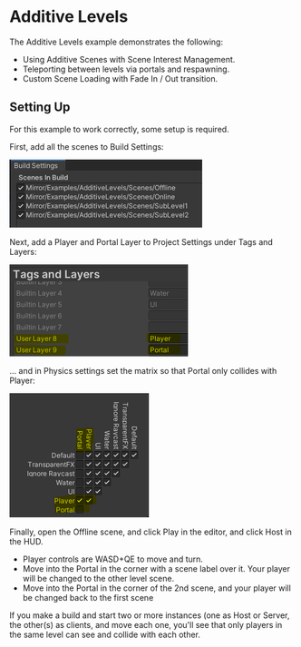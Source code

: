 # Additive Levels

The Additive Levels example demonstrates the following:

* Using Additive Scenes with Scene Interest Management.
* Teleporting between levels via portals and respawning.
* Custom Scene Loading with Fade In / Out transition.

## Setting Up

For this example to work correctly, some setup is required.

First, add all the scenes to Build Settings:

<div align="left">

<img src="../../.gitbook/assets/image (128).png" alt="Build Settings">

</div>

Next, add a Player and Portal Layer to Project Settings under Tags and Layers:

<img src="../../.gitbook/assets/image (74).png" alt="" data-size="original">

... and in Physics settings set the matrix so that Portal only collides with Player:

<img src="../../.gitbook/assets/image (112).png" alt="" data-size="original">

Finally, open the Offline scene, and click Play in the editor, and click Host in the HUD.

* Player controls are WASD+QE to move and turn.
* Move into the Portal in the corner with a scene label over it.  Your player will be changed to the other level scene.
* Move into the Portal in the corner of the 2nd scene, and your player will be changed back to the first scene

If you make a build and start two or more instances (one as Host or Server, the other(s) as clients, and move each one, you'll see that only players in the same level can see and collide with each other.
